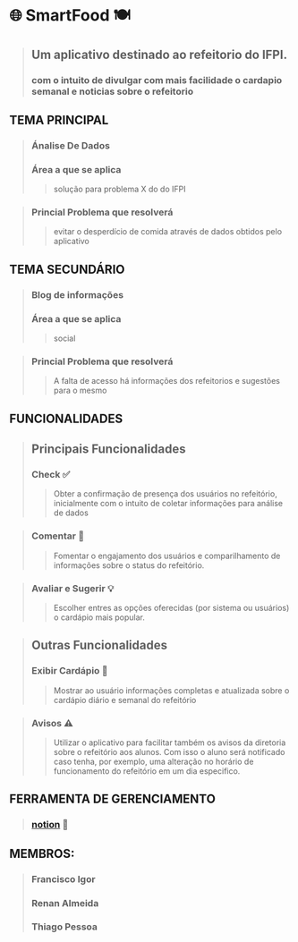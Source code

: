 # 🌐️ SmartFood 🍽️
> ## Um aplicativo destinado ao refeitorio do IFPI.
> ### com o intuito de divulgar com mais facilidade o cardapio semanal e noticias sobre o refeitorio

## TEMA PRINCIPAL
> ### Ánalise De Dados
> ### Área a que se aplica
> > solução para problema X do do IFPI

> ### Princial Problema que resolverá
> > evitar o desperdício de comida através de dados obtidos pelo aplicativo

## TEMA SECUNDÁRIO
> ### Blog de informações
> ### Área a que se aplica 
> > social

> ### Princial Problema que resolverá
> > A falta de acesso há informações dos refeitorios e sugestões para o mesmo 

## FUNCIONALIDADES
> ## Principais Funcionalidades
> ### Check ✅️
> > Obter a confirmação de presença dos usuários no refeitório, inicialmente com o intuito de coletar informações para análise de dados

> ### Comentar 💬️
> > Fomentar o engajamento dos usuários e comparilhamento de informações sobre o status do refeitório.

> ### Avaliar e Sugerir 💡️ 
> > Escolher entres as opções oferecidas (por sistema ou usuários) o cardápio mais popular.

> ## Outras Funcionalidades
> ### Exibir Cardápio 📜️
> > Mostrar ao usuário informações completas e atualizada sobre o cardápio diário e semanal do refeitório

> ### Avisos ⚠️
> > Utilizar o aplicativo para facilitar também os avisos da diretoria sobre o refeitório aos alunos. Com isso o aluno será notificado caso tenha, por exemplo, uma alteração no horário de funcionamento do refeitório em um dia especifico.

## FERRAMENTA DE GERENCIAMENTO
> ### [notion](https://notion.so) 📒️

## MEMBROS:
> ### Francisco Igor
> ### Renan Almeida
> ### Thiago Pessoa